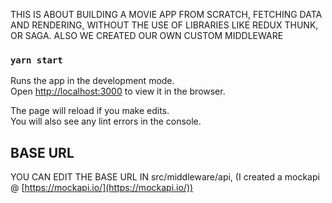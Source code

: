 THIS IS ABOUT BUILDING A MOVIE APP FROM SCRATCH, FETCHING DATA AND RENDERING,
WITHOUT THE USE OF LIBRARIES LIKE REDUX THUNK, OR SAGA. ALSO WE CREATED OUR OWN
CUSTOM MIDDLEWARE

### `yarn start`

Runs the app in the development mode.\
Open [http://localhost:3000](http://localhost:3000) to view it in the browser.

The page will reload if you make edits.\
You will also see any lint errors in the console.

## BASE URL

YOU CAN EDIT THE BASE URL IN src/middleware/api, (I created a mockapi @
[https://mockapi.io/](https://mockapi.io/))
